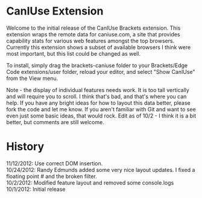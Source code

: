 CanIUse Extension
=================

Welcome to the initial release of the CanIUse Brackets extension. This extension
wraps the remote data for caniuse.com, a site that provides capability stats for 
various web features amongst the top browsers. Currently this extension shows a
subset of available browsers I think were most important, but this list could be 
changed as well.

To install, simply drag the brackets-caniuse folder to your Brackets/Edge Code 
extensions/user folder, reload your editor, and select "Show CanIUse" from the
View menu.

Note - the display of individual features needs work. It is too tall vertically 
and will require you to scroll. I think that's bad, and that's where you can help.
If you have any bright ideas for how to layout this data better, please fork the code
and let me know. If you aren't familiar with Git and want to see even just some basic
ideas, that would rock. Edit as of 10/2 - I think it is a bit better, but comments
are still welcome.

History
=======
11/12/2012: Use correct DOM insertion.  
10/24/2012: Randy Edmunds added some very nice layout updates. I fixed a floating point # and the broken filter.  
10/2/2012: Modified feature layout and removed some console.logs  
10/1/2012: Initial release  
